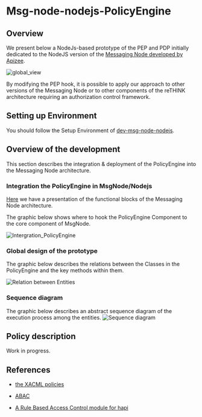 # Msg-node-nodejs-PolicyEngine
## Overview

We present below a NodeJs-based prototype of the PEP and PDP initially dedicated to the NodeJS version of the [Messaging Node developed by Apizee](https://github.com/reTHINK-project/dev-msg-node-nodejs). 

![global_view](./docs/global-view.png)

By modifying the PEP hook, it is possible to apply our approach to other versions of the Messaging Node or to other components of the reTHINK architecture requiring an authorization control framework. 

## Setting up Environment

You should follow the Setup Environment of [dev-msg-node-nodejs](https://github.com/reTHINK-project/dev-msg-node-nodejs).

## Overview of the development

This section describes the integration & deployment of the PolicyEngine into the Messaging Node architecture.

### Integration the PolicyEngine in MsgNode/Nodejs

[Here](./docs/event-mgmt.png) we have a presentation of the functional blocks of the Messaging Node architecture.

The graphic below shows where to hook the PolicyEngine Component to the core component of MsgNode.

![Intergration_PolicyEngine](./docs/Intergration_PE.png)


### Global design of the prototype

The graphic below describes the relations between the Classes in the PolicyEngine and the key methods within them.

![Relation between Entities](./docs/Relation_Entities.png)
### Sequence diagram

The graphic below describes an abstract sequence diagram of the execution process among the entities.
![Sequence diagram](./docs/Sequence_diagram.png)

## Policy description

Work in progress.


## References

- [the XACML policies](https://en.wikipedia.org/wiki/XACML)

- [ABAC](https://en.wikipedia.org/wiki/Attribute-Based_Access_Control)

- [A Rule Based Access Control module for hapi](https://github.com/franciscogouveia/hapi-rbac)  